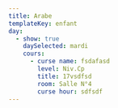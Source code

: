 ```yaml
---
title: Arabe
templateKey: enfant
day:
  - show: true
    daySelected: mardi
    cours:
      - curse name: fsdafasd
        level: Niv.Cp
        title: 17vsdfsd
        room: Salle N°4
        curse hour: sdfsdf
---
```

